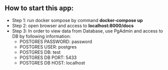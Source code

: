 <h2>How to start this app:</h2>

- Step 1: run docker sompose by command <b>docker-compose up</b>
- Step 2: open browser and access to <b>localhost:8000/docs</b>
- Step 3: In order to view data from Database, use PgAdmin and access to DB by following information:
  - POSTGRES PASSWORD: password
  - POSTGRES USER: postgres
  - POSTGRES DB: test
  - POSTGRES DB PORT: 5433
  - POSTGRES DB HOST: localhost
